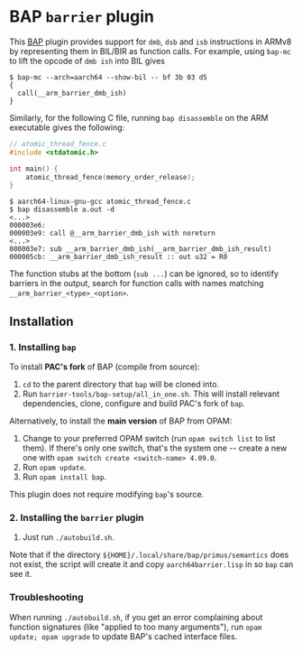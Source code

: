 # BAP `barrier` plugin

This [BAP](https://github.com/BinaryAnalysisPlatform/bap) plugin
provides support for `dmb`, `dsb` and `isb` instructions in ARMv8
by representing them in BIL/BIR as function calls.
For example, using `bap-mc` to lift the opcode of `dmb ish` into BIL gives 
```
$ bap-mc --arch=aarch64 --show-bil -- bf 3b 03 d5
{
  call(__arm_barrier_dmb_ish)
}
```
Similarly, for the following C file, running `bap disassemble` on
the ARM executable gives the following:
```c
// atomic_thread_fence.c
#include <stdatomic.h>

int main() {
    atomic_thread_fence(memory_order_release);
}
```
```
$ aarch64-linux-gnu-gcc atomic_thread_fence.c
$ bap disassemble a.out -d
<...>
000003e6:
000003e9: call @__arm_barrier_dmb_ish with noreturn
<...>
000003e7: sub __arm_barrier_dmb_ish(__arm_barrier_dmb_ish_result)
000005cb: __arm_barrier_dmb_ish_result :: out u32 = R0
```
The function stubs at the bottom (`sub ...`) can be ignored,
so to identify barriers in the output, search for function calls
with names matching `__arm_barrier_<type>_<option>`.

## Installation

### 1. Installing `bap`

To install **PAC's fork** of BAP (compile from source):
1. `cd` to the parent directory that `bap` will be cloned into.
2. Run `barrier-tools/bap-setup/all_in_one.sh`. This will install relevant
  dependencies, clone, configure and build PAC's fork of `bap`.

Alternatively, to install the **main version** of BAP from OPAM:
1. Change to your preferred OPAM switch (run `opam switch list` to list them).
  If there's only one switch, that's the system one -- create a new one with
  `opam switch create <switch-name> 4.09.0`.
2. Run `opam update`.
3. Run `opam install bap`.

This plugin does not require modifying `bap`'s source. 

### 2. Installing the `barrier` plugin

1. Just run `./autobuild.sh`. 

Note that if the directory `${HOME}/.local/share/bap/primus/semantics`
does not exist, the script will create it and copy `aarch64barrier.lisp`
in so `bap` can see it.

### Troubleshooting

When running `./autobuild.sh`, if you get an error complaining about function
signatures (like "applied to too many arguments"), run `opam update; opam upgrade`
to update BAP's cached interface files.
